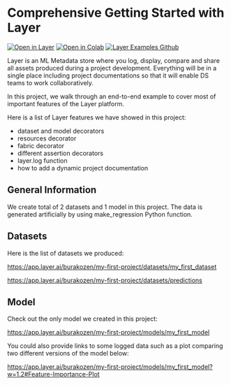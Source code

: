 # Comprehensive Getting Started with Layer

[![Open in Layer](https://development.layer.co/assets/badge.svg)](https://app.layer.ai/layer/credit-score) [![Open in Colab](https://colab.research.google.com/assets/colab-badge.svg)](https://colab.research.google.com/github/layerai/examples/blob/main/credit-score/credit-score.ipynb) [![Layer Examples Github](https://badgen.net/badge/icon/github?icon=github&label)](https://github.com/layerai/examples/tree/main/credit-score)

Layer is an ML Metadata store where you log, display, compare and share all assets produced during a project development. Everything will be in a single place including project documentations so that it will enable DS teams to work collaboratively. 

In this project, we walk through an end-to-end example to cover most of important features of the Layer platform.

Here is a list of Layer features we have showed in this project:

- dataset and model decorators
- resources decorator
- fabric decorator
- different assertion decorators
- layer.log function
- how to add a dynamic project documentation 

## General Information

We create total of 2 datasets and 1 model in this project. The data is generated artificially by using make_regression Python function. 

## Datasets
Here is the list of datasets we produced:

https://app.layer.ai/burakozen/my-first-project/datasets/my_first_dataset

https://app.layer.ai/burakozen/my-first-project/datasets/predictions

## Model 

Check out the only model we created in this project:

https://app.layer.ai/burakozen/my-first-project/models/my_first_model

You could also provide links to some logged data such as a plot comparing two different versions of the model below:

https://app.layer.ai/burakozen/my-first-project/models/my_first_model?w=1.2#Feature-Importance-Plot